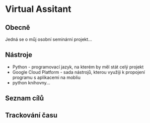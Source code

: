 # Virtual Assitant

## Obecně
Jedná se o můj osobní seminární projekt...

## Nástroje
- Python - programovací jazyk, na kterém by měl stát celý projekt
- Google Cloud Platform - sada nástrojů, kterou využiji k propojení programu s aplikacemi na mobliu
- python knihovny...

## Seznam cílů

## Trackování času
